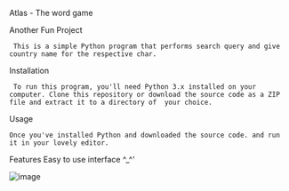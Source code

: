 Atlas - The word game

Another Fun Project

     This is a simple Python program that performs search query and give country name for the respective char.

Installation

     To run this program, you'll need Python 3.x installed on your computer. Clone this repository or download the source code as a ZIP file and extract it to a directory of  your choice.

Usage

    Once you've installed Python and downloaded the source code. and run it in your lovely editor.


Features
   Easy to use interface ^_^'

   
    



![image](https://user-images.githubusercontent.com/113238121/222903485-25715949-a8cc-4aff-a87c-0c8f7e214f09.png)

    
    
    
    
    


